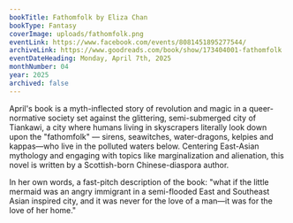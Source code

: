 ```yaml
---
bookTitle: Fathomfolk by Eliza Chan
bookType: Fantasy
coverImage: uploads/fathomfolk.png
eventLink: https://www.facebook.com/events/8081451895277544/
archiveLink: https://www.goodreads.com/book/show/173404001-fathomfolk
eventDateHeading: Monday, April 7th, 2025
monthNumber: 04
year: 2025
archived: false
---
```


April's book is a myth-inflected story of revolution and magic in a queer-normative society set against the glittering, semi-submerged city of Tiankawi, a city where humans living in skyscrapers literally look down upon the "fathomfolk" — sirens, seawitches, water-dragons, kelpies and kappas—who live in the polluted waters below. Centering East-Asian mythology and engaging with topics like marginalization and alienation, this novel is written by a Scottish-born Chinese-diaspora author.

In her own words, a fast-pitch description of the book: "what if the little mermaid was an angry immigrant in a semi-flooded East and Southeast Asian inspired city, and it was never for the love of a man—it was for the love of her home."
